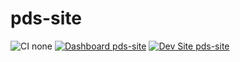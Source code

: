 # pds-site

![CI none](https://img.shields.io/badge/ci-none-orange.svg)
[![Dashboard pds-site](https://img.shields.io/badge/dashboard-pds_site-yellow.svg)](https://dashboard.pantheon.io/sites/7e8f00cf-6ab9-465f-bbea-88467fb5f15b#dev/code)
[![Dev Site pds-site](https://img.shields.io/badge/site-pds_site-blue.svg)](http://dev-pds-site.pantheonsite.io/)